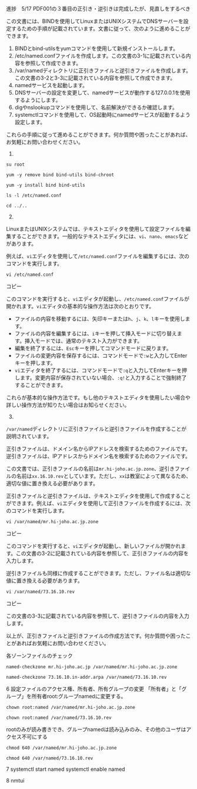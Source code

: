 進捗　5/17
PDF001の３番目の正引き・逆引きは完成したが、見直しをするべき




この文書には、BINDを使用してLinuxまたはUNIXシステムでDNSサーバーを設定するための手順が記載されています。文書に従って、次のように進めることができます。

1.  BINDとbind-utilsをyumコマンドを使用して新規インストールします。
2.  /etc/named.confファイルを作成します。この文書の3-1に記載されている内容を参照して作成できます。
3.  /var/namedディレクトリに正引きファイルと逆引きファイルを作成します。この文書の3-2と3-3に記載されている内容を参照して作成できます。
4.  namedサービスを起動します。
5.  DNSサーバーの設定を変更して、namedサービスが動作する127.0.0.1を使用するようにします。
6.  digやnslookupコマンドを使用して、名前解決ができるか確認します。
7.  systemctlコマンドを使用して、OS起動時にnamedサービスが起動するよう設定します。

これらの手順に従って進めることができます。何か質問や困ったことがあれば、お気軽にお問い合わせください。


1.
```
su root
```
```
yum -y remove bind bind-utils bind-chroot
```
```
yum -y install bind bind-utils
```
```
ls -l /etc/named.conf
```
```
cd ../..
```

2.
LinuxまたはUNIXシステムでは、テキストエディタを使用して設定ファイルを編集することができます。一般的なテキストエディタには、`vi`、`nano`、`emacs`などがあります。

例えば、`vi`エディタを使用して`/etc/named.conf`ファイルを編集するには、次のコマンドを実行します。

```
vi /etc/named.conf
```

コピー

このコマンドを実行すると、`vi`エディタが起動し、`/etc/named.conf`ファイルが開かれます。`vi`エディタの基本的な操作方法は次のとおりです。

-   ファイルの内容を移動するには、矢印キーまたは`h`、`j`、`k`、`l`キーを使用します。
-   ファイルの内容を編集するには、`i`キーを押して挿入モードに切り替えます。挿入モードでは、通常のテキスト入力ができます。
-   編集を終了するには、`Esc`キーを押してコマンドモードに戻ります。
-   ファイルの変更内容を保存するには、コマンドモードで`:w`と入力してEnterキーを押します。
-   `vi`エディタを終了するには、コマンドモードで`:q`と入力してEnterキーを押します。変更内容が保存されていない場合、`:q!`と入力することで強制終了することができます。

これらが基本的な操作方法です。もし他のテキストエディタを使用したい場合や詳しい操作方法が知りたい場合はお知らせください。



3.
`/var/named`ディレクトリに正引きファイルと逆引きファイルを作成することが説明されています。

正引きファイルは、ドメイン名からIPアドレスを検索するためのファイルです。逆引きファイルは、IPアドレスからドメイン名を検索するためのファイルです。

この文書では、正引きファイルの名前は`mr.hi-joho.ac.jp.zone`、逆引きファイルの名前は`xx.16.10.rev`としています。ただし、`xx`は教室によって異なるため、適切な値に置き換える必要があります。

正引きファイルと逆引きファイルは、テキストエディタを使用して作成することができます。例えば、`vi`エディタを使用して正引きファイルを作成するには、次のコマンドを実行します。

```
vi /var/named/mr.hi-joho.ac.jp.zone
```

コピー

このコマンドを実行すると、`vi`エディタが起動し、新しいファイルが開かれます。この文書の3-2に記載されている内容を参照して、正引きファイルの内容を入力します。

逆引きファイルも同様に作成することができます。ただし、ファイル名は適切な値に置き換える必要があります。

```
vi /var/named/73.16.10.rev
```

コピー

この文書の3-3に記載されている内容を参照して、逆引きファイルの内容を入力します。

以上が、正引きファイルと逆引きファイルの作成方法です。何か質問や困ったことがあればお気軽にお問い合わせください。

各ゾーンファイルのチェック
```
named-checkzone mr.hi-joho.ac.jp /var/named/mr.hi-joho.ac.jp.zone
```

```
named-checkzone 73.16.10.in-addr.arpa /var/named/73.16.10.rev
```

6 設定ファイルのアクセス権、所有者、所有グループの変更
「所有者」と「グループ」を所有者root:グループnamedに変更する。
```
chown root:named /var/named/mr.hi-joho.ac.jp.zone
```
```
chown root:named /var/named/73.16.10.rev
```
rootのみが読み書きでき、グループnamedは読み込みのみ、その他のユーザはアクセス不可にする
```
chmod 640 /var/named/mr.hi-joho.ac.jp.zone
```
```
chmod 640 /var/named/73.16.10.rev
```

7
systemctl start named
systemctl enable named

8
nmtui

